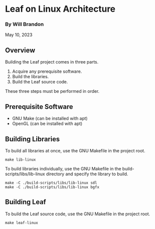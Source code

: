 # Leaf on Linux Architecture

### By Will Brandon
May 10, 2023


## Overview
Building the Leaf project comes in three parts.

 1. Acquire any prerequisite software.
 2. Build the libraries.
 3. Build the Leaf source code.

These three steps must be performed in order.


## Prerequisite Software

 * GNU Make (can be installed with apt)
 * OpenGL (can be installed with apt)


## Building Libraries
To build all libraries at once, use the GNU Makefile in the project root.

    make lib-linux

To build libraries individually, use the GNU Makefile in the build-scripts/libs/lib-linux directory and specify the library to build.

    make -C ./build-scripts/libs/lib-linux sdl
    make -C ./build-scripts/libs/lib-linux bgfx


## Building Leaf

To build the Leaf source code, use the GNU Makefile in the project root.

    make leaf-linux
